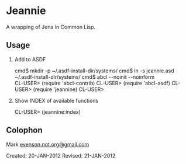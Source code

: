 Jeannie
=======

A wrapping of Jena in Common Lisp.

## Usage

1.  Add to ASDF
    
    cmd$ mkdir -p ~/.asdf-install-dir/systems/
    cmd$ ln -s jeannie.asd ~/.asdf-install-dir/systems/
    cmd$ abcl --noinit --noinform  
    CL-USER> (require 'abcl-contrib)
    CL-USER> (require 'abcl-asdf)
    CL-USER> (require 'jeannine)
    CL-USER>
    
2.  Show INDEX of available functions

    CL-USER> (jeannine:index)

## Colophon

Mark <evenson.not.org@gmail.com>

Created: 20-JAN-2012
Revised: 21-JAN-2012

